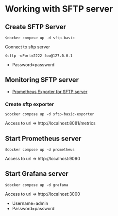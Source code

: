 # Working with SFTP server

## Create SFTP Server
```
$docker compose up -d sftp-basic
```

Connect to sftp server
```
$sftp -oPort=2222 foo@127.0.0.1 
```
* Password=password

## Monitoring SFTP server 
* [Prometheus Exporter for SFTP server](https://github.com/arunvelsriram/sftp-exporter)

### Create sftp exporter
```
$docker compose up -d sftp-basic-exporter
```

Access to url => http://localhost:8081/metrics


## Start Prometheus server
```
$docker compose up -d prometheus
```

Access to url => http://localhost:9090

## Start Grafana server
```
$docker compose up -d grafana
```

Access to url => http://localhost:3000
* Username=admin
* Password=password
